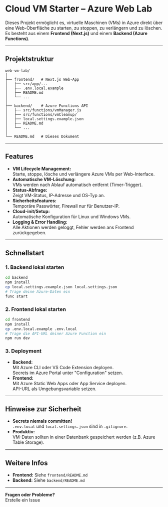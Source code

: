 # Cloud VM Starter – Azure Web Lab

Dieses Projekt ermöglicht es, virtuelle Maschinen (VMs) in Azure direkt über eine Web-Oberfläche zu starten, zu stoppen, zu verlängern und zu löschen. Es besteht aus einem **Frontend (Next.js)** und einem **Backend (Azure Functions)**.

---

## Projektstruktur

```
web-vm-lab/
│
├── frontend/   # Next.js Web-App
│   ├── src/app/...
│   ├── .env.local.example
│   ├── README.md
│   └── ...
│
├── backend/    # Azure Functions API
│   ├── src/functions/vmManager.js
│   ├── src/functions/vmCleanup/
│   ├── local.settings.example.json
│   ├── README.md
│   └── ...
│
└── README.md   # Dieses Dokument
```

---

## Features

- **VM Lifecycle Management:**  
  Starte, stoppe, lösche und verlängere Azure VMs per Web-Interface.
- **Automatische VM-Löschung:**  
  VMs werden nach Ablauf automatisch entfernt (Timer-Trigger).
- **Status-Abfrage:**  
  Zeigt VM-Status, IP-Adresse und OS-Typ an.
- **Sicherheitsfeatures:**  
  Temporäre Passwörter, Firewall nur für Benutzer-IP.
- **Cloud-init/Setup:**  
  Automatische Konfiguration für Linux und Windows VMs.
- **Logging & Error Handling:**  
  Alle Aktionen werden geloggt, Fehler werden ans Frontend zurückgegeben.

---

## Schnellstart

### 1. **Backend lokal starten**

```sh
cd backend
npm install
cp local.settings.example.json local.settings.json
# Trage deine Azure-Daten ein
func start
```

### 2. **Frontend lokal starten**

```sh
cd frontend
npm install
cp .env.local.example .env.local
# Trage die API-URL deiner Azure Function ein
npm run dev
```

### 3. **Deployment**

- **Backend:**  
  Mit Azure CLI oder VS Code Extension deployen.  
  Secrets im Azure Portal unter "Configuration" setzen.
- **Frontend:**  
  Mit Azure Static Web Apps oder App Service deployen.  
  API-URL als Umgebungsvariable setzen.

---

## Hinweise zur Sicherheit

- **Secrets niemals committen!**  
  `.env.local` und `local.settings.json` sind in `.gitignore`.
- **Produktiv:**  
  VM-Daten sollten in einer Datenbank gespeichert werden (z.B. Azure Table Storage).

---

## Weitere Infos

- **Frontend:** Siehe `frontend/README.md`
- **Backend:** Siehe `backend/README.md`

---

**Fragen oder Probleme?**  
Erstelle ein Issue
